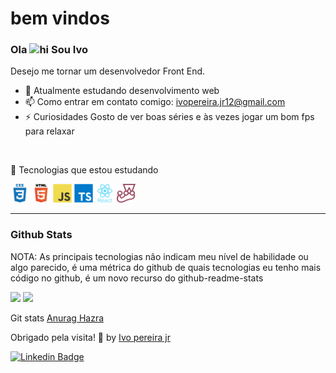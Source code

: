 # bem vindos


### Ola <img src="https://user-images.githubusercontent.com/1303154/88677602-1635ba80-d120-11ea-84d8-d263ba5fc3c0.gif" width="28px" alt="hi"> Sou Ivo

<p>Desejo me tornar um desenvolvedor Front End.</p>


- 🔭 Atualmente estudando desenvolvimento web
- 📫 Como entrar em contato comigo: ivopereira.jr12@gmail.com
- ⚡ Curiosidades Gosto de ver boas séries e às vezes jogar um bom fps para relaxar

<br/>

 🚀  Tecnologias que estou estudando

<p align="left">
<img src="https://raw.githubusercontent.com/devicons/devicon/master/icons/css3/css3-plain-wordmark.svg" alt="css3"  width="30" height="30"/>
<img src="https://raw.githubusercontent.com/devicons/devicon/master/icons/html5/html5-original-wordmark.svg" alt="html5"  width="30" height="30"/>
<img src="https://raw.githubusercontent.com/devicons/devicon/master/icons/javascript/javascript-original.svg" alt="javascript" width="30" height="30"/>
<img src="https://raw.githubusercontent.com/devicons/devicon/master/icons/typescript/typescript-original.svg" alt="nodejs" width="30" height="30"/>
<img src="https://raw.githubusercontent.com/devicons/devicon/master/icons/react/react-original-wordmark.svg" alt="react" width="30" height="30"/>  
<img src="https://raw.githubusercontent.com/devicons/devicon/master/icons/jest/jest-plain.svg" alt="jest" width="30" height="30"/>
</p>

---

### Github Stats

NOTA: As principais tecnologias não indicam meu nível de habilidade ou algo parecido, é uma métrica do github de quais tecnologias eu tenho mais código no github, é um novo recurso do github-readme-stats

<div align="left">
  <img height="180em" src="https://github-readme-stats.ivopereira-jr.vercel.app/api/top-langs/?username=ivopereira-jr&layout=compact&theme=dark" />
  <img height="180em" src="https://github-readme-stats.vercel.app/api?username=ivopereira-jr&show_icons=true&theme=dark" />
</div>

Git stats [Anurag Hazra](https://github.com/anuraghazra)


Obrigado pela visita! 💜 by [Ivo pereira jr](https://github.com/ivopereira-jr)


[![Linkedin Badge](https://img.shields.io/badge/LinkedIn-0077B5?style=for-the-badge&logo=linkedin&logoColor=white&link=https://www.linkedin.com/in/ivopereira-jr/)](https://www.linkedin.com/in/ivopereira-jr/)
